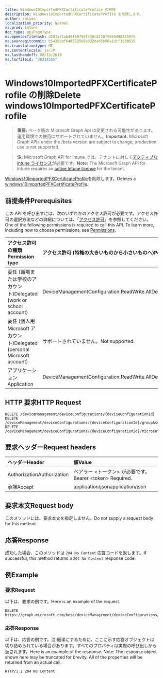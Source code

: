 ```yaml
---
title: Windows10ImportedPFXCertificateProfile の削除
description: Windows10ImportedPFXCertificateProfile を削除します。
author: rolyon
localization_priority: Normal
ms.prod: Intune
doc_type: apiPageType
ms.openlocfilehash: d201ad1ab49f59755f439c8f20f9689d983459f5
ms.sourcegitcommit: b5425ebf648572569b032ded5b56e1dcf3830515
ms.translationtype: MT
ms.contentlocale: ja-JP
ms.lasthandoff: 08/13/2019
ms.locfileid: "36314505"
---
```

# <a name="delete-windows10importedpfxcertificateprofile"></a><span data-ttu-id="89658-103">Windows10ImportedPFXCertificateProfile の削除</span><span class="sxs-lookup"><span data-stu-id="89658-103">Delete windows10ImportedPFXCertificateProfile</span></span>

> <span data-ttu-id="89658-104">**重要:** ベータ版の Microsoft Graph Api は変更される可能性があります。運用環境での使用はサポートされていません。</span><span class="sxs-lookup"><span data-stu-id="89658-104">**Important:** Microsoft Graph APIs under the /beta version are subject to change; production use is not supported.</span></span>

> <span data-ttu-id="89658-105">**注:** Microsoft Graph API for Intune では、テナントに対して[アクティブな intune ライセンス](https://go.microsoft.com/fwlink/?linkid=839381)が必要です。</span><span class="sxs-lookup"><span data-stu-id="89658-105">**Note:** The Microsoft Graph API for Intune requires an [active Intune license](https://go.microsoft.com/fwlink/?linkid=839381) for the tenant.</span></span>

<span data-ttu-id="89658-106">[Windows10ImportedPFXCertificateProfile](../resources/intune-deviceconfig-windows10importedpfxcertificateprofile.md)を削除します。</span><span class="sxs-lookup"><span data-stu-id="89658-106">Deletes a [windows10ImportedPFXCertificateProfile](../resources/intune-deviceconfig-windows10importedpfxcertificateprofile.md).</span></span>

## <a name="prerequisites"></a><span data-ttu-id="89658-107">前提条件</span><span class="sxs-lookup"><span data-stu-id="89658-107">Prerequisites</span></span>
<span data-ttu-id="89658-p101">この API を呼び出すには、次のいずれかのアクセス許可が必要です。アクセス許可の選択方法などの詳細については、「[アクセス許可](/graph/permissions-reference)」を参照してください。</span><span class="sxs-lookup"><span data-stu-id="89658-p101">One of the following permissions is required to call this API. To learn more, including how to choose permissions, see [Permissions](/graph/permissions-reference).</span></span>

|<span data-ttu-id="89658-110">アクセス許可の種類</span><span class="sxs-lookup"><span data-stu-id="89658-110">Permission type</span></span>|<span data-ttu-id="89658-111">アクセス許可 (特権の大きいものから小さいものへ)</span><span class="sxs-lookup"><span data-stu-id="89658-111">Permissions (from most to least privileged)</span></span>|
|:---|:---|
|<span data-ttu-id="89658-112">委任 (職場または学校のアカウント)</span><span class="sxs-lookup"><span data-stu-id="89658-112">Delegated (work or school account)</span></span>|<span data-ttu-id="89658-113">DeviceManagementConfiguration.ReadWrite.All</span><span class="sxs-lookup"><span data-stu-id="89658-113">DeviceManagementConfiguration.ReadWrite.All</span></span>|
|<span data-ttu-id="89658-114">委任 (個人用 Microsoft アカウント)</span><span class="sxs-lookup"><span data-stu-id="89658-114">Delegated (personal Microsoft account)</span></span>|<span data-ttu-id="89658-115">サポートされていません。</span><span class="sxs-lookup"><span data-stu-id="89658-115">Not supported.</span></span>|
|<span data-ttu-id="89658-116">アプリケーション</span><span class="sxs-lookup"><span data-stu-id="89658-116">Application</span></span>|<span data-ttu-id="89658-117">DeviceManagementConfiguration.ReadWrite.All</span><span class="sxs-lookup"><span data-stu-id="89658-117">DeviceManagementConfiguration.ReadWrite.All</span></span>|

## <a name="http-request"></a><span data-ttu-id="89658-118">HTTP 要求</span><span class="sxs-lookup"><span data-stu-id="89658-118">HTTP Request</span></span>
<!-- {
  "blockType": "ignored"
}
-->
``` http
DELETE /deviceManagement/deviceConfigurations/{deviceConfigurationId}
DELETE /deviceManagement/deviceConfigurations/{deviceConfigurationId}/groupAssignments/{deviceConfigurationGroupAssignmentId}/deviceConfiguration
DELETE /deviceManagement/deviceConfigurations/{deviceConfigurationId}/microsoft.graph.windowsDomainJoinConfiguration/networkAccessConfigurations/{deviceConfigurationId}
```

## <a name="request-headers"></a><span data-ttu-id="89658-119">要求ヘッダー</span><span class="sxs-lookup"><span data-stu-id="89658-119">Request headers</span></span>
|<span data-ttu-id="89658-120">ヘッダー</span><span class="sxs-lookup"><span data-stu-id="89658-120">Header</span></span>|<span data-ttu-id="89658-121">値</span><span class="sxs-lookup"><span data-stu-id="89658-121">Value</span></span>|
|:---|:---|
|<span data-ttu-id="89658-122">Authorization</span><span class="sxs-lookup"><span data-stu-id="89658-122">Authorization</span></span>|<span data-ttu-id="89658-123">ベアラー &lt;トークン&gt; が必要です。</span><span class="sxs-lookup"><span data-stu-id="89658-123">Bearer &lt;token&gt; Required.</span></span>|
|<span data-ttu-id="89658-124">承諾</span><span class="sxs-lookup"><span data-stu-id="89658-124">Accept</span></span>|<span data-ttu-id="89658-125">application/json</span><span class="sxs-lookup"><span data-stu-id="89658-125">application/json</span></span>|

## <a name="request-body"></a><span data-ttu-id="89658-126">要求本文</span><span class="sxs-lookup"><span data-stu-id="89658-126">Request body</span></span>
<span data-ttu-id="89658-127">このメソッドには、要求本文を指定しません。</span><span class="sxs-lookup"><span data-stu-id="89658-127">Do not supply a request body for this method.</span></span>

## <a name="response"></a><span data-ttu-id="89658-128">応答</span><span class="sxs-lookup"><span data-stu-id="89658-128">Response</span></span>
<span data-ttu-id="89658-129">成功した場合、このメソッドは `204 No Content` 応答コードを返します。</span><span class="sxs-lookup"><span data-stu-id="89658-129">If successful, this method returns a `204 No Content` response code.</span></span>

## <a name="example"></a><span data-ttu-id="89658-130">例</span><span class="sxs-lookup"><span data-stu-id="89658-130">Example</span></span>

### <a name="request"></a><span data-ttu-id="89658-131">要求</span><span class="sxs-lookup"><span data-stu-id="89658-131">Request</span></span>
<span data-ttu-id="89658-132">以下は、要求の例です。</span><span class="sxs-lookup"><span data-stu-id="89658-132">Here is an example of the request.</span></span>
``` http
DELETE https://graph.microsoft.com/beta/deviceManagement/deviceConfigurations/{deviceConfigurationId}
```

### <a name="response"></a><span data-ttu-id="89658-133">応答</span><span class="sxs-lookup"><span data-stu-id="89658-133">Response</span></span>
<span data-ttu-id="89658-p102">以下は、応答の例です。注:簡潔にするために、ここに示す応答オブジェクトは切り詰められている場合があります。すべてのプロパティは実際の呼び出しから返されます。</span><span class="sxs-lookup"><span data-stu-id="89658-p102">Here is an example of the response. Note: The response object shown here may be truncated for brevity. All of the properties will be returned from an actual call.</span></span>
``` http
HTTP/1.1 204 No Content
```






